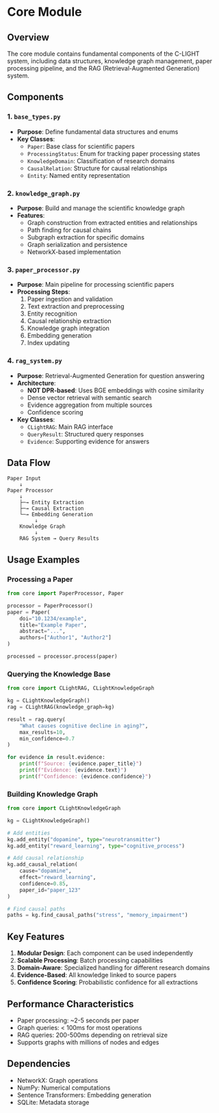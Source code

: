 # Core Module

## Overview
The core module contains fundamental components of the C-LIGHT system, including data structures, knowledge graph management, paper processing pipeline, and the RAG (Retrieval-Augmented Generation) system.

## Components

### 1. `base_types.py`
- **Purpose**: Define fundamental data structures and enums
- **Key Classes**:
  - `Paper`: Base class for scientific papers
  - `ProcessingStatus`: Enum for tracking paper processing states
  - `KnowledgeDomain`: Classification of research domains
  - `CausalRelation`: Structure for causal relationships
  - `Entity`: Named entity representation

### 2. `knowledge_graph.py`
- **Purpose**: Build and manage the scientific knowledge graph
- **Features**:
  - Graph construction from extracted entities and relationships
  - Path finding for causal chains
  - Subgraph extraction for specific domains
  - Graph serialization and persistence
  - NetworkX-based implementation

### 3. `paper_processor.py`
- **Purpose**: Main pipeline for processing scientific papers
- **Processing Steps**:
  1. Paper ingestion and validation
  2. Text extraction and preprocessing
  3. Entity recognition
  4. Causal relationship extraction
  5. Knowledge graph integration
  6. Embedding generation
  7. Index updating

### 4. `rag_system.py`
- **Purpose**: Retrieval-Augmented Generation for question answering
- **Architecture**:
  - **NOT DPR-based**: Uses BGE embeddings with cosine similarity
  - Dense vector retrieval with semantic search
  - Evidence aggregation from multiple sources
  - Confidence scoring
- **Key Classes**:
  - `CLightRAG`: Main RAG interface
  - `QueryResult`: Structured query responses
  - `Evidence`: Supporting evidence for answers

## Data Flow

```
Paper Input
    ↓
Paper Processor
    ↓
    ├─→ Entity Extraction
    ├─→ Causal Extraction
    └─→ Embedding Generation
         ↓
    Knowledge Graph
         ↓
    RAG System → Query Results
```

## Usage Examples

### Processing a Paper
```python
from core import PaperProcessor, Paper

processor = PaperProcessor()
paper = Paper(
    doi="10.1234/example",
    title="Example Paper",
    abstract="...",
    authors=["Author1", "Author2"]
)

processed = processor.process(paper)
```

### Querying the Knowledge Base
```python
from core import CLightRAG, CLightKnowledgeGraph

kg = CLightKnowledgeGraph()
rag = CLightRAG(knowledge_graph=kg)

result = rag.query(
    "What causes cognitive decline in aging?",
    max_results=10,
    min_confidence=0.7
)

for evidence in result.evidence:
    print(f"Source: {evidence.paper_title}")
    print(f"Evidence: {evidence.text}")
    print(f"Confidence: {evidence.confidence}")
```

### Building Knowledge Graph
```python
from core import CLightKnowledgeGraph

kg = CLightKnowledgeGraph()

# Add entities
kg.add_entity("dopamine", type="neurotransmitter")
kg.add_entity("reward_learning", type="cognitive_process")

# Add causal relationship
kg.add_causal_relation(
    cause="dopamine",
    effect="reward_learning",
    confidence=0.85,
    paper_id="paper_123"
)

# Find causal paths
paths = kg.find_causal_paths("stress", "memory_impairment")
```

## Key Features

1. **Modular Design**: Each component can be used independently
2. **Scalable Processing**: Batch processing capabilities
3. **Domain-Aware**: Specialized handling for different research domains
4. **Evidence-Based**: All knowledge linked to source papers
5. **Confidence Scoring**: Probabilistic confidence for all extractions

## Performance Characteristics

- Paper processing: ~2-5 seconds per paper
- Graph queries: < 100ms for most operations
- RAG queries: 200-500ms depending on retrieval size
- Supports graphs with millions of nodes and edges

## Dependencies
- NetworkX: Graph operations
- NumPy: Numerical computations
- Sentence Transformers: Embedding generation
- SQLite: Metadata storage